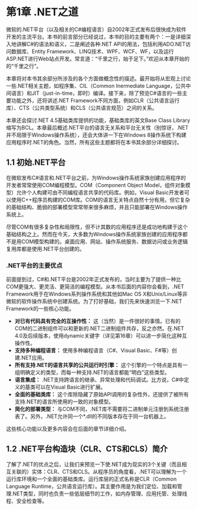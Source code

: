 # 第1章 .NET之道

微软的.NET平台（以及相关的C#编程语言）自2002年正式发布后很快成为软件开发的主流平台。本书的前言部分已经说过，本书的目的主要有两个：一是详细深入地讲解C#的语法和语义，二是阐述各种.NET API的用法，包括利用ADO.NET访问数据库、Entity Framework、LINQ技术、WPF、WCF、WF，以及运行ASP.NET进行Web站点开发。常言道：“千里之行，始于足下。”欢迎从本章开始的的“千里之行”。

本章将对本书其余部分所涉及的各个方面做概念性的描述。最开始将从宏观上讨论一些.NET相关主题，如程序集、CIL（Common Inermediate Language，公共中间语言）和JIT（just-in-time，即时）编译。接下来，除了预览C#语言的一些主要功能之外，还将讲述.NET Framework不同方面，例如CLR（公共语言运行库）、CTS（公共类型系统）和CLS（公共语言规范）之间的关系。

本章还会探讨.NET 4.5基础类库提供的功能，基础类库的英文Base Class Library缩写为BCL。本章最后概述.NET平台的语言无关系和平台无关性（别惊讶，.NET并不局限于Windows操作系统），还会大体讲一下在Windows 8操作系统下构建应用程序时.NET的角色。当然，所有这些主题都将在本书其余部分详细探讨。

## 1.1 初始.NET平台

在微软发布C#语言和.NET平台之前，为Windows操作系统家族创建应用程序的开发者常常使用COM编程模型。COM（Component Object Model，组件对象模型）允许个人构建可由不同编程语言共享的代码库。例如，Visual Basic开发者可以使用C++程序员构建的COM库。COM的语言无关特点自然十分有用。但它复杂的基础结构、脆弱的部署模型常常带来很多麻烦，并且只能部署在Windows操作系统上。

尽管COM有很多复杂性和局限性，但不计其数的应用程序还是成功地构建于这个基础结构之上。然而在今天，大多数为Windows操作系统家族创建的应用程序都不是用COM模型构建的。桌面应用、网站、操作系统服务、数据访问或业务逻辑复用库都是使用.NET平台创建的。

### .NET平台的主要优点

前面提到过，C#和.NET平台是2002年正式发布的，当时主要为了提供一种比COM更强大、更灵活、更简洁的编程模型。从本书后面的内容你会看到，.NET Framework用于在Windows系列操作系统和其他如Mac OS X和Unix/Linux等非微软的软件操作系统中创建系统。为了打好基础，我们先来快速浏览一下.NET Framework的一些核心功能。

* **对已有代码具有完全的互操作性：** 这（当然）是一件很好的事情。已有的COM的二进制组件可以和更新的.NET二进制组件共存，反之亦然。在.NET 4.0及后续版本，使用dynamic关键字（详见第16章）可以进一步简化这种互操作性。
* **支持多种编程语言：** 使用多种编程语言（C#、Visual Basic、F#等）创建.NET应用。
* **所有支持.NET的语言共享的公共运行时引擎：** 这个引擎的一个特点是具有一组明确定义的类型，而每一种支持.NET的语言都能“明白”这些类型。
* **语言集成：** .NET支持跨语言的继承、异常处理和代码调试。比方说，C#中定义的基类可以在Visual Basic进行扩展。
* **全面的基础类库：** 这个库除隐藏了原始API调用的复杂性外，还提供了被所有支持.NET的语言所使用的一致的对象模型。
* **简化的部署类型：** 与COM不同，.NET库不需要将二进制单元注册到系统注册表了。另外，.NET允许同一个*.dll的不同版本存在于同一台机器上。

这些核心功能以及更多内容会在后面的章节详细介绍。

## 1.2 .NET平台构造块（CLR、CTS和CLS）简介

了解了.NET的优点之后，让我们来预览一下使.NET成为现实的3个关键（而且相互关联的）实体：CLR、CTS和CLS。从程序员的角度看，.NET可以理解为一个运行库环境和一个全面的基础类库。运行库层的正式名称是CLR（Common Language Runtime，公共语言运行库）。其主要作用是为我们定位、加载和管理.NET类型，同时也负责一些低层细节的工作，如内存管理、应用托管、处理线程、安全检查等。

